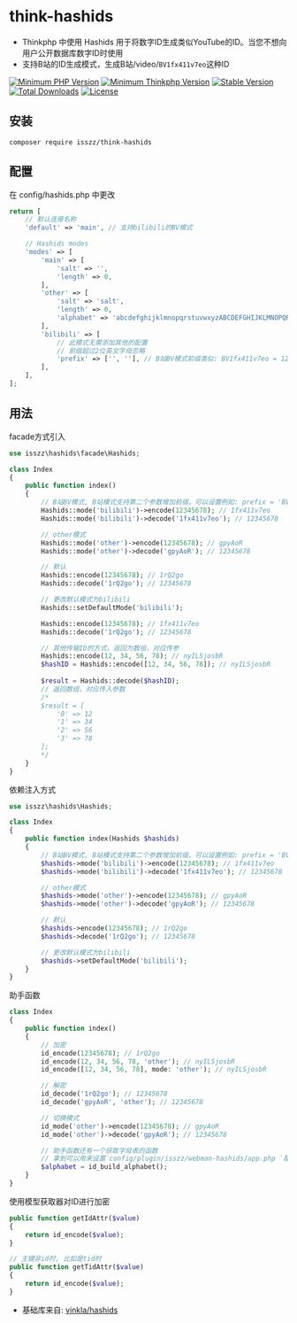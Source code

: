 # think-hashids
- Thinkphp 中使用 Hashids 用于将数字ID生成类似YouTube的ID。当您不想向用户公开数据库数字ID时使用
- 支持B站的ID生成模式，生成B站/video/`BV1fx411v7eo`这种ID

<p>
    <a href="https://packagist.org/packages/isszz/think-hashids"><img src="https://img.shields.io/badge/php->=8.0-8892BF.svg" alt="Minimum PHP Version"></a>
    <a href="https://packagist.org/packages/isszz/think-hashids"><img src="https://img.shields.io/badge/thinkphp->=6.x-8892BF.svg" alt="Minimum Thinkphp Version"></a>
    <a href="https://packagist.org/packages/isszz/think-hashids"><img src="https://poser.pugx.org/isszz/think-hashids/v/stable" alt="Stable Version"></a>
    <a href="https://packagist.org/packages/isszz/think-hashids"><img src="https://poser.pugx.org/isszz/think-hashids/downloads" alt="Total Downloads"></a>
    <a href="https://packagist.org/packages/isszz/think-hashids"><img src="https://poser.pugx.org/isszz/think-hashids/license" alt="License"></a>
</p>

## 安装

```shell
composer require isszz/think-hashids
```

## 配置

在 config/hashids.php 中更改

```php
return [
    // 默认连接名称
    'default' => 'main', // 支持bilibili的BV模式

    // Hashids modes
    'modes' => [
        'main' => [
            'salt' => '',
            'length' => 0,
        ],
        'other' => [
            'salt' => 'salt',
            'length' => 0,
            'alphabet' => 'abcdefghijklmnopqrstuvwxyzABCDEFGHIJKLMNOPQRSTUVWXYZ1234567890'
        ],
        'bilibili' => [
            // 此模式无需添加其他的配置
            // 前缀超过2位英文字母忽略
            'prefix' => ['', ''], // B站BV模式前缀类似: BV1fx411v7eo = 12345678
        ],
    ],
];

```

## 用法

facade方式引入

```php
use isszz\hashids\facade\Hashids;

class Index
{
    public function index()
    {
        // B站BV模式, B站模式支持第二个参数增加前缀，可以设置例如: prefix = 'BV'
        Hashids::mode('bilibili')->encode(12345678); // 1fx411v7eo
        Hashids::mode('bilibili')->decode('1fx411v7eo'); // 12345678

        // other模式
        Hashids::mode('other')->encode(12345678); // gpyAoR
        Hashids::mode('other')->decode('gpyAoR'); // 12345678

        // 默认
        Hashids::encode(12345678); // 1rQ2go
        Hashids::decode('1rQ2go'); // 12345678

        // 更改默认模式为bilibili
        Hashids::setDefaultMode('bilibili');

        Hashids::encode(12345678); // 1fx411v7eo
        Hashids::decode('1rQ2go'); // 12345678

        // 其他传输ID的方式，返回为数组，对应传参
        Hashids::encode(12, 34, 56, 78); // nyILSjosbR
        $hashID = Hashids::encode([12, 34, 56, 78]); // nyILSjosbR
        
        $result = Hashids::decode($hashID);
        // 返回数组，对应传入参数
        /*
        $result = [
            '0' => 12
            '1' => 34
            '2' => 56
            '3' => 78
        ];
        */ 
    }
}


```
依赖注入方式

```php
use isszz\hashids\Hashids;

class Index
{
    public function index(Hashids $hashids)
    {
        // B站BV模式, B站模式支持第二个参数增加前缀，可以设置例如: prefix = 'BV'
        $hashids->mode('bilibili')->encode(12345678); // 1fx411v7eo
        $hashids->mode('bilibili')->decode('1fx411v7eo'); // 12345678

        // other模式
        $hashids->mode('other')->encode(12345678); // gpyAoR
        $hashids->mode('other')->decode('gpyAoR'); // 12345678

        // 默认
        $hashids->encode(12345678); // 1rQ2go
        $hashids->decode('1rQ2go'); // 12345678

        // 更改默认模式为bilibili
        $hashids->setDefaultMode('bilibili');
    }
}

```
助手函数
```php
class Index
{
    public function index()
    {
        // 加密
        id_encode(12345678); // 1rQ2go
        id_encode(12, 34, 56, 78, 'other'); // nyILSjosbR
        id_encode([12, 34, 56, 78], mode: 'other'); // nyILSjosbR

        // 解密
        id_decode('1rQ2go'); // 12345678
        id_decode('gpyAoR', 'other'); // 12345678

        // 切换模式
        id_mode('other')->encode(12345678); // gpyAoR
        id_mode('other')->decode('gpyAoR'); // 12345678

        // 助手函数还有一个获取字母表的函数
        // 拿到可以用来设置`config/plugin/isszz/webman-hashids/app.php `配置中的alphabet字段
        $alphabet = id_build_alphabet();
    }
}

```
使用模型获取器对ID进行加密
```php
public function getIdAttr($value)
{
    return id_encode($value);
}

// 主键非id时, 比如是tid时
public function getTidAttr($value)
{
    return id_encode($value);
}

```

- 基础库来自: [vinkla/hashids](https://github.com/vinkla/hashids)